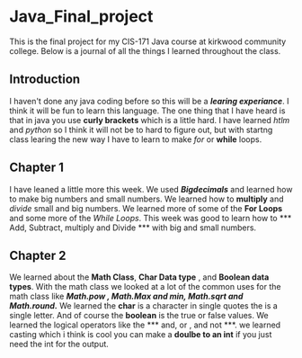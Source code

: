 # Java_Final_project

This is the final project for my CIS-171 Java course at kirkwood community college.
Below is a journal of all the things I learned throughout the class.

## Introduction

I haven't done any java coding before so this will be a ***learing experiance***. I think it will be fun to learn this language. The one thing that I have heard is that in java you use __curly brackets__ which is a little hard. I have learned _htlm_ and _python_ so I think it will not be to hard to figure out, but with startng class learing the new way I have to learn to make _for_ or __while__ loops. 


## Chapter 1 

I have leaned a little more this week. We used ***Bigdecimals*** and learned how to make big numbers and small numbers. We learned how to __multiply__ and *divide* small and big numbers. We learned more of some of the __For Loops__ and some more of the *While Loops*. This week was good to learn how to *** Add, Subtract, multiply and Divide *** with big and small numbers. 


## Chapter 2

We learned about the __Math Class__, **Char Data type** , and __Boolean data types__. With the math class we looked at a lot of the common uses for the math class like ***Math.pow , Math.Max and min, Math.sqrt and Math.round.*** We learned the __char__ is a character in single quotes the is a single letter. And of course the **boolean** is the true or false values. We learned the logical operators like the *** and, or , and not ***. we learned casting which i think is cool you can make a __doulbe to an int__ if you just need the int for the output. 